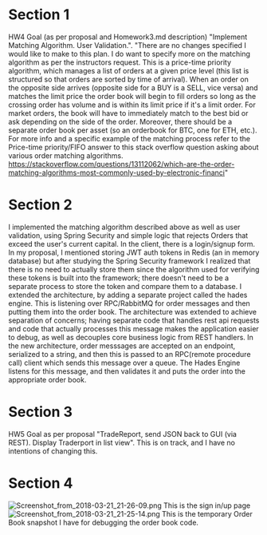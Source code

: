 
# Section 1
HW4 Goal (as per proposal and Homework3.md description) "Implement Matching Algorithm. User Validation.". "There are no changes specified I would like to make to this plan. I do want to specify more on the matching algorithm as per the instructors request. This is a price-time priority algorithm, which manages a list of orders at a given price level (this list is structured so that orders are sorted by time of arrival). When an order on the opposite side arrives (opposite side for a BUY is a SELL, vice versa) and matches the limit price the order book will begin to fill orders so long as the crossing order has volume and is within its limit price if it's a limit order. For market orders, the book will have to immediately match to the best bid or ask depending on the side of the order. Moreover, there should be a separate order book per asset (so an orderbook for BTC, one for ETH, etc.). For more info and a specific example of the matching process refer to the Price-time priority/FIFO answer to this stack overflow question asking about various order matching algorithms. https://stackoverflow.com/questions/13112062/which-are-the-order-matching-algorithms-most-commonly-used-by-electronic-financi"
# Section 2
I implemented the matching algorithm described above as well as user validation, using Spring Security and simple logic that rejects Orders that exceed the user's current capital. In the client, there is a login/signup form. In my proposal, I mentioned storing JWT auth tokens in Redis (an in memory database) but after studying the Spring Security framework I realized that there is no need to actually store them since the algorithm used for verifying these tokens is built into the framework; there doesn't need to be a separate process to store the token and compare them to a database. I extended the architecture, by adding a separate project called the hades engine. This is listening over RPC/RabbitMQ for order messages and then putting them into the order book. The architecture was extended to achieve separation of concerns; having separate code that handles rest api requests and code that actually processes this message makes the application easier to debug, as well as decouples core business logic from REST handlers. In the new architecture, order messsages are accepted on an endpoint, serialized to a string, and then this is passed to an RPC(remote procedure call) client which sends this message over a queue. The Hades Engine listens for this message, and then validates it and puts the order into the appropriate order book.

# Section 3
HW5 Goal as per proposal "TradeReport, send JSON back to GUI (via REST). Display Traderport in list view". This is on track, and I have no intentions of changing this.

# Section 4
![Screenshot_from_2018-03-21_21-26-09.png](https://s14.postimg.org/rcw4x09y9/Screenshot_from_2018-03-21_21-26-09.png)
This is the sign in/up page
![Screenshot_from_2018-03-21_21-25-14.png](https://s14.postimg.org/fb0r2xdld/Screenshot_from_2018-03-21_21-25-14.png)
This is the temporary Order Book snapshot I have for debugging the order book code.
